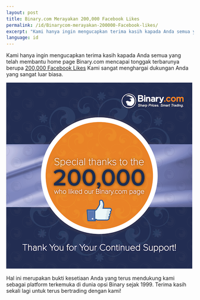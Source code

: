 ```yaml
---
layout: post
title: Binary.com Merayakan 200,000 Facebook Likes
permalink: /id/Binarycom-merayakan-200000-Facebook-likes/
excerpt: "Kami hanya ingin mengucapkan terima kasih kapada Anda semua yang telah membantu home page Binary.com mencapai tonggak terbarunya berupa 200,000 Facebook Likes Kami sangat menghargai ..."
language: id 
---
```


Kami hanya ingin mengucapkan terima kasih kapada Anda semua yang telah membantu home page Binary.com mencapai tonggak terbarunya berupa [200,000 Facebook Likes](https://www.facebook.com/binarydotcom) Kami sangat menghargai dukungan Anda yang sangat luar biasa.  


![](/images/SET-2-FB-2M-LIKES-POST-2.png)

Hal ini merupakan bukti kesetiaan Anda yang terus mendukung kami sebagai platform terkemuka di dunia opsi Binary sejak 1999. Terima kasih sekali lagi untuk terus bertrading dengan kami!

